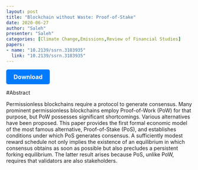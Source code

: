 ```yaml
---
layout: post
title: "Blockchain without Waste: Proof-of-Stake"
date: 2020-06-27
author: "Saleh"
presenter: "Saleh"
categories: [Climate Change,Emissions,Review of Financial Studies]
papers:
- name: "10.2139/ssrn.3183935"
  link: "10.2139/ssrn.3183935"
---
```


<p>
  <a href='https://sci.bban.top/pdf/10.2139/ssrn.3183935.pdf' class='button'>
    Download
  </a>
</p>

<style>
  .button {
    display: inline-block;
    padding: 10px 20px;
    background-color: #007bff;
    color: #fff;
    text-decoration: none;
    border-radius: 5px;
    font-size: 16px;
    font-weight: bold;
  }
</style>

#Abstract
<p>Permissionless blockchains require a protocol to generate consensus. Many prominent permissionless blockchains employ Proof-of-Work (PoW) for that purpose, but PoW possesses significant shortcomings. Various alternatives have been proposed. This paper provides the first formal economic model of the most famous alternative, Proof-of-Stake (PoS), and establishes conditions under which PoS generates consensus. A sufficiently modest reward schedule not only implies the existence of an equilibrium in which consensus obtains as soon as possible but also precludes a persistent forking equilibrium. The latter result arises because PoS, unlike PoW, requires that validators are also stakeholders.</p>

